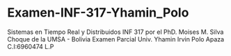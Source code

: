 # Examen-INF-317-Yhamin_Polo
Sistemas en Tiempo Real y Distribuidos INF 317 por el PhD. Moises M. Silva Choque de la UMSA - Bolivia 
Examen Parcial 
Univ. Yhamin Irvin Polo Apaza C.I:6960474 L.P
